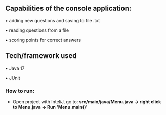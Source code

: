 ## Capabilities of the console application:
• adding new questions and saving to file .txt

• reading questions from a file

• scoring points for correct answers
## Tech/framework used 
• Java 17

• JUnit

### How to run:
- Open project with InteliJ, go to: **src/main/java/Menu.java -> right click to Menu.java -> Run 'Menu.main()'**
